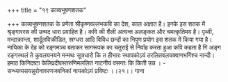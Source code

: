 +++
title = "१९ काव्यभूषणशतक"

+++
काव्यभूषणशतक के प्रणेता श्रीकृष्णवल्लभकवि का देश, काल अज्ञात है। इनके इस शतक में श्रृङ्गाररस की उन्मद धारा प्रवाहित है। कवि की शैली अत्यन्त अलङ्कत और चमत्कृतिमय है। पृथ्वी, मन्दाक्रान्ता, शार्दूलविक्रीडित, स्रग्धरा आदि विविध छन्दों का निपुण प्रयोग इस शतक में किया गया है। नायिका के देह को रङ्गमञ्च बताकर सागरूपक का चतुराई से निर्वाह करता हुआ कवि कहता है
गि अङ्ग रङ्गस्थलं ते कुवलयनयने मन्मथः सूत्रधारो कि त
हीभारः स्थापकोऽयं तरलितवलयक्वाणभगिंश्च नान्दी। हमाठ किनिदष्टा केलिप्रदीपस्तरुणिमललितं नाटनीयं वसन्तः कि किती उन्न । - सन्ध्यव्यसयन्नुरोनावरणजवनिकां नायकोऽयं प्रविष्टः ।।२१।। गाना
